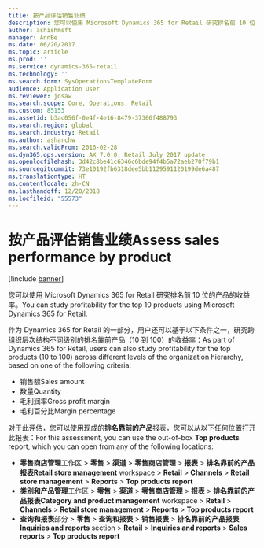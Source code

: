 ```yaml
---
title: 按产品评估销售业绩
description: 您可以使用 Microsoft Dynamics 365 for Retail 研究排名前 10 位的产品的收益率。
author: ashishmsft
manager: AnnBe
ms.date: 06/20/2017
ms.topic: article
ms.prod: ''
ms.service: dynamics-365-retail
ms.technology: ''
ms.search.form: SysOperationsTemplateForm
audience: Application User
ms.reviewer: josaw
ms.search.scope: Core, Operations, Retail
ms.custom: 85153
ms.assetid: b3ac056f-0e4f-4e16-8479-37366f488793
ms.search.region: global
ms.search.industry: Retail
ms.author: asharchw
ms.search.validFrom: 2016-02-28
ms.dyn365.ops.version: AX 7.0.0, Retail July 2017 update
ms.openlocfilehash: 3d42c8be41c6346c6bde94f4b5a72aeb270f79b1
ms.sourcegitcommit: 73e10192fb6318dee5bb1129591120199de6a487
ms.translationtype: HT
ms.contentlocale: zh-CN
ms.lasthandoff: 12/20/2018
ms.locfileid: "55573"
---
```

# <a name="assess-sales-performance-by-product"></a><span data-ttu-id="b31c7-103">按产品评估销售业绩</span><span class="sxs-lookup"><span data-stu-id="b31c7-103">Assess sales performance by product</span></span>

[!include [banner](includes/banner.md)]

<span data-ttu-id="b31c7-104">您可以使用 Microsoft Dynamics 365 for Retail 研究排名前 10 位的产品的收益率。</span><span class="sxs-lookup"><span data-stu-id="b31c7-104">You can study profitability for the top 10 products using Microsoft Dynamics 365 for Retail.</span></span> 

<span data-ttu-id="b31c7-105">作为 Dynamics 365 for Retail 的一部分，用户还可以基于以下条件之一，研究跨组织层次结构不同级别的排名靠前产品（10 到 100）的收益率：</span><span class="sxs-lookup"><span data-stu-id="b31c7-105">As part of Dynamics 365 for Retail, users can also study profitability for the top products (10 to 100) across different levels of the organization hierarchy, based on one of the following criteria:</span></span>

-   <span data-ttu-id="b31c7-106">销售额</span><span class="sxs-lookup"><span data-stu-id="b31c7-106">Sales amount</span></span>
-   <span data-ttu-id="b31c7-107">数量</span><span class="sxs-lookup"><span data-stu-id="b31c7-107">Quantity</span></span>
-   <span data-ttu-id="b31c7-108">毛利润率</span><span class="sxs-lookup"><span data-stu-id="b31c7-108">Gross profit margin</span></span>
-   <span data-ttu-id="b31c7-109">毛利百分比</span><span class="sxs-lookup"><span data-stu-id="b31c7-109">Margin percentage</span></span>

<span data-ttu-id="b31c7-110">对于此评估，您可以使用现成的**排名靠前的产品**报表，您可以从以下任何位置打开此报表：</span><span class="sxs-lookup"><span data-stu-id="b31c7-110">For this assessment, you can use the out-of-box **Top products** report, which you can open from any of the following locations:</span></span>

-   <span data-ttu-id="b31c7-111">**零售商店管理**工作区 &gt; **零售** &gt; **渠道** &gt; **零售商店管理** &gt; **报表** &gt; **排名靠前的产品报表**</span><span class="sxs-lookup"><span data-stu-id="b31c7-111">**Retail store management** workspace &gt; **Retail** &gt; **Channels** &gt; **Retail store management** &gt; **Reports** &gt; **Top products report**</span></span>
-   <span data-ttu-id="b31c7-112">**类别和产品管理**工作区 &gt; **零售** &gt; **渠道** &gt; **零售商店管理** &gt; **报表** &gt; **排名靠前的产品报表**</span><span class="sxs-lookup"><span data-stu-id="b31c7-112">**Category and product management** workspace &gt; **Retail** &gt; **Channels** &gt; **Retail store management** &gt; **Reports** &gt; **Top products report**</span></span>
-   <span data-ttu-id="b31c7-113">**查询和报表**部分 &gt; **零售** &gt; **查询和报表** &gt; **销售报表** &gt; **排名靠前的产品报表**</span><span class="sxs-lookup"><span data-stu-id="b31c7-113">**Inquiries and reports** section &gt; **Retail** &gt; **Inquiries and reports** &gt; **Sales reports** &gt; **Top products report**</span></span>


